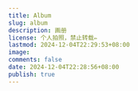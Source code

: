 ```yaml
---
title: Album
slug: album
description: 画册
license: 个人拍照，禁止转载✏️
lastmod: 2024-12-04T22:29:53+08:00
image: 
comments: false
date: 2024-12-04T22:28:56+08:00
publish: true
---
```

